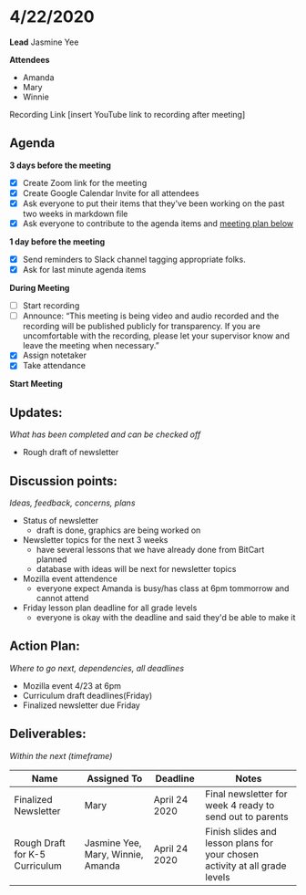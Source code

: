# 4/22/2020
**Lead**
Jasmine Yee

**Attendees**
* Amanda 
* Mary
* Winnie

Recording Link
[insert YouTube link to recording after meeting]

## Agenda
**3 days before the meeting**
- [x] Create Zoom link for the meeting
- [x] Create Google Calendar Invite for all attendees
- [x] Ask everyone to put their items that they've been working on the past two weeks in markdown file
- [x] Ask everyone to contribute to the agenda items and [meeting plan below](https://github.com/shreyagupta98/people/blob/master/meeting_template.md#updates)

**1 day before the meeting**
- [x] Send reminders to Slack channel tagging appropriate folks. 
- [x] Ask for last minute agenda items

**During Meeting**
- [ ] Start recording
- [ ] Announce:
“This meeting is being video and audio recorded and the recording will be published publicly for transparency. If you are uncomfortable with the recording, please let your supervisor know and leave the meeting when necessary.”
- [x] Assign notetaker
- [x] Take attendance

**Start Meeting**

## Updates:
*What has been completed and can be checked off*
* Rough draft of newsletter

## Discussion points:
*Ideas, feedback, concerns, plans*
* Status of newsletter 
  - draft is done, graphics are being worked on
* Newsletter topics for the next 3 weeks
  - have several lessons that we have already done from BitCart planned
  - database with ideas will be next for newsletter topics
* Mozilla event attendence
  - everyone expect Amanda is busy/has class at 6pm tommorrow and cannot attend
* Friday lesson plan deadline for all grade levels
  - everyone is okay with the deadline and said they'd be able to make it

## Action Plan:
*Where to go next, dependencies, all deadlines*
* Mozilla event 4/23 at 6pm
* Curriculum draft deadlines(Friday)
* Finalized newsletter due Friday 

## Deliverables:
*Within the next (timeframe)*

Name  | Assigned To | Deadline | Notes
------|-------------|----------|------
Finalized Newsletter| Mary | April 24 2020 | Final newsletter for week 4 ready to send out to parents
Rough Draft for K-5 Curriculum | Jasmine Yee, Mary, Winnie, Amanda | April 24 2020 | Finish slides and lesson plans for your chosen activity at all grade levels
